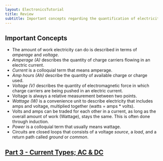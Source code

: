 ```yaml
---
layout: ElectronicsTutorial
title: Review
subtitle: Important concepts regarding the quantification of electricity.
---
```


## Important Concepts

 * The amount of work electricity can do is described in terms of _amperage_ and _voltage_.
 * _Amperage (A)_ describes the quantity of charge carriers flowing in an electric current.
 * _Current_ is a colloquial term that means amperage.
 * _Amp hours (Ah)_ describe the quantity of available charge or charge used.
 * _Voltage (V)_ describes the quantity of electromagnetic force in which charge carriers are being pushed in an electric current.
 * Voltage is always a relative measurement between two points.
 * _Wattage (W)_ is a convenience unit to describe electricity that includes amps and voltage, multiplied together (watts = amps * volts).
 * Volts and amps can be traded for each other in a current, as long as the overall amount of work (Wattage), stays the same. This is often done through induction.
 * _Power_ is a colloquial term that usually means wattage.
 * Circuits are closed loops that consists of a voltage _source_, a _load_, and a return path called _ground_ or _common_.

## [Part 3 - Current Types; AC & DC](../../Part3/Current_Types)

